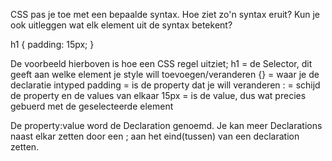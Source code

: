 CSS pas je toe met een bepaalde syntax. Hoe ziet zo'n syntax eruit? Kun je ook uitleggen wat elk element uit de syntax betekent?

h1 {
    padding: 15px;
}

De voorbeeld hierboven is hoe een CSS regel uitziet;
h1 = de Selector, dit geeft aan welke element je style will toevoegen/veranderen
{} = waar je de declaratie intyped
padding = is de property dat je will veranderen
: = schijd de property en de values van elkaar
15px = is de value, dus wat precies gebuerd met de geselecteerde element 

De property:value word de Declaration genoemd. Je kan meer Declarations naast elkar zetten door een ; aan het eind(tussen) van een declaration zetten.


